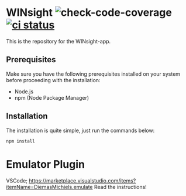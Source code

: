 # WINsight ![check-code-coverage](https://img.shields.io/badge/code--coverage-100%25-green) [![ci status][ci image]][ci url]

[ci image]: https://github.com/Windesheim-AI-App/WINsight/workflows/ci/badge.svg?branch=main
[ci url]: https://github.com/Windesheim-AI-App/WINsight/actions

This is the repository for the WINsight-app.

## Prerequisites

Make sure you have the following prerequisites installed on your system before proceeding with the installation:

- Node.js
- npm (Node Package Manager)

## Installation

The installation is quite simple, just run the commands below:

```shell
npm install
```

# Emulator Plugin
VSCode; https://marketplace.visualstudio.com/items?itemName=DiemasMichiels.emulate
Read the instructions!
